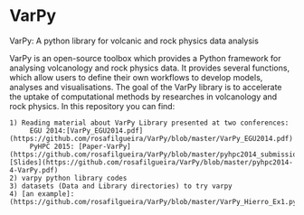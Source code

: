 # VarPy
VarPy: A python library for volcanic and rock physics data analysis


VarPy is an open-source toolbox which provides a
Python framework for analysing volcanology and rock physics
data. It provides several functions, which allow users to define
their own workflows to develop models, analyses and visualisations.
The goal of the VarPy library is to accelerate the uptake
of computational methods by researches in volcanology and rock
physics. In this repository you can find:

	1) Reading material about VarPy Library presented at two conferences:
		 EGU 2014:[VarPy_EGU2014.pdf](https://github.com/rosafilgueira/VarPy/blob/master/VarPy_EGU2014.pdf) 
		 PyHPC 2015: [Paper-VarPy](https://github.com/rosafilgueira/VarPy/blob/master/pyhpc2014_submission_4.pdf)[Slides](https://github.com/rosafilgueira/VarPy/blob/master/pyhpc2014-4-VarPy.pdf)
	2) varpy python library codes
	3) datasets (Data and Library directories) to try varpy
	4) [an example]: (https://github.com/rosafilgueira/VarPy/blob/master/VarPy_Hierro_Ex1.py) 
